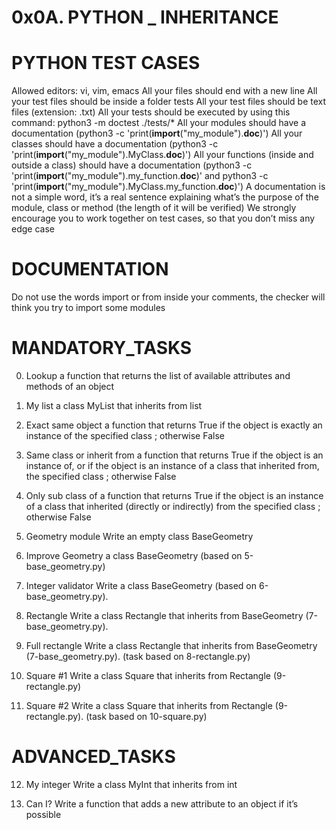 # 0x0A. PYTHON _ INHERITANCE

# PYTHON TEST CASES
Allowed editors: vi, vim, emacs
All your files should end with a new line
All your test files should be inside a folder tests
All your test files should be text files (extension: .txt)
All your tests should be executed by using this command: python3 -m doctest ./tests/*
All your modules should have a documentation (python3 -c 'print(__import__("my_module").__doc__)')
All your classes should have a documentation (python3 -c 'print(__import__("my_module").MyClass.__doc__)')
All your functions (inside and outside a class) should have a documentation (python3 -c 'print(__import__("my_module").my_function.__doc__)' and python3 -c 'print(__import__("my_module").MyClass.my_function.__doc__)')
A documentation is not a simple word, it’s a real sentence explaining what’s the purpose of the module, class or method (the length of it will be verified)
We strongly encourage you to work together on test cases, so that you don’t miss any edge case

# DOCUMENTATION
Do not use the words import or from inside your comments, the checker will think you try to import some modules


# MANDATORY_TASKS
0. Lookup
	a function that returns the list of available attributes and methods of an object

1. My list
	a class MyList that inherits from list

2. Exact same object
	a function that returns True if the object is exactly an instance of the specified class ; otherwise False

3. Same class or inherit from
	a function that returns True if the object is an instance of, or if the object is an instance of a class that inherited from, the specified class ; otherwise False

4. Only sub class of
	a function that returns True if the object is an instance of a class that inherited (directly or indirectly) from the specified class ; otherwise False

5. Geometry module
	Write an empty class BaseGeometry

6. Improve Geometry
	a class BaseGeometry (based on 5-base_geometry.py)

7. Integer validator
	Write a class BaseGeometry (based on 6-base_geometry.py).

8. Rectangle
	Write a class Rectangle that inherits from BaseGeometry (7-base_geometry.py).

9. Full rectangle
	Write a class Rectangle that inherits from BaseGeometry (7-base_geometry.py). (task based on 8-rectangle.py)

10. Square #1
	Write a class Square that inherits from Rectangle (9-rectangle.py)

11. Square #2
	Write a class Square that inherits from Rectangle (9-rectangle.py). (task based on 10-square.py)



# ADVANCED_TASKS
12. My integer
	Write a class MyInt that inherits from int

13. Can I?
	Write a function that adds a new attribute to an object if it’s possible
